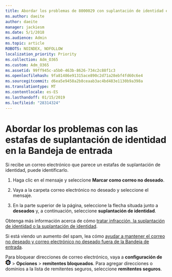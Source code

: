 ```yaml
---
title: Abordar los problemas de 8000029 con suplantación de identidad en Outlook.com
ms.author: daeite
author: daeite
manager: jackiesm
ms.date: 5/1/2018
ms.audience: Admin
ms.topic: article
ROBOTS: NOINDEX, NOFOLLOW
localization_priority: Priority
ms.collection: Adm_O365
ms.custom: Adm_O365
ms.assetid: 99ff945c-a5b0-463b-8626-734c2c88f1c3
ms.openlocfilehash: 9fa81486e91315ace890c2d71a28ebf4fd60c6e4
ms.sourcegitcommit: d6ea5e9458a2b8ceaab3ac4bd483e1130b9a398a
ms.translationtype: MT
ms.contentlocale: es-ES
ms.lasthandoff: 01/15/2019
ms.locfileid: "28314324"
---
```

# <a name="deal-with-phishing-scams-in-your-inbox"></a>Abordar los problemas con las estafas de suplantación de identidad en la Bandeja de entrada

Si recibe un correo electrónico que parece un estafas de suplantación de identidad, puede identificarlo.
  
1. Haga clic en el mensaje y seleccione **Marcar como correo no deseado**. 
    
2. Vaya a la carpeta correo electrónico no deseado y seleccione el mensaje.
    
3. En la parte superior de la página, seleccione la flecha situada junto a **deseados** y, a continuación, seleccione **suplantación de identidad**. 
    
Obtenga más información acerca de cómo [tratar infracción, la suplantación de identidad o la suplantación de identidad](https://go.microsoft.com/fwlink/p/?linkid=873139).
  
Si está viendo un aumento del spam, lea cómo [ayudar a mantener el correo no deseado y correo electrónico no deseado fuera de la Bandeja de entrada](https://go.microsoft.com/fwlink/p/?linkid=873140).
  
Para bloquear direcciones de correo electrónico, vaya a **configuración de**![configuración de](media/f4b2e798-fff1-4a14-931f-5677a4543b58.png) \> **Opciones** \> **remitentes bloqueados**. Para agregar direcciones o dominios a la lista de remitentes seguros, seleccione **remitentes seguros**. 
  

